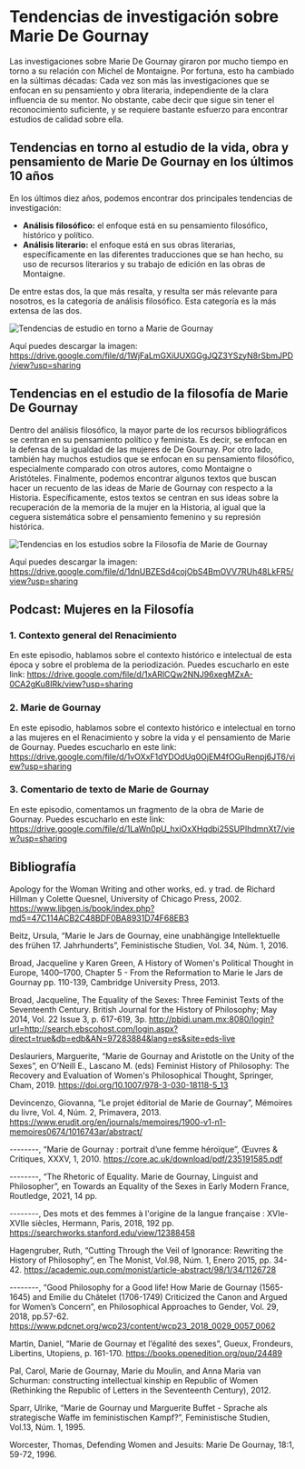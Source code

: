 # Tendencias de investigación sobre Marie De Gournay

Las investigaciones sobre Marie De Gournay giraron por mucho tiempo en torno a su relación con Michel de Montaigne. 
Por fortuna, esto ha cambiado en la súltimas décadas: Cada vez son más las investigaciones que se enfocan en su pensamiento y obra literaria, independiente de la clara influencia de su mentor. 
No obstante, cabe decir que sigue sin tener el reconocimiento suficiente, y se requiere bastante esfuerzo para encontrar estudios de calidad sobre ella.

## Tendencias en torno al estudio de la vida, obra y pensamiento de Marie De Gournay en los últimos 10 años
En los últimos diez años, podemos encontrar dos principales tendencias de investigación:
- **Análisis filosófico:** el enfoque está en su pensamiento filosófico, histórico y político.
- **Análisis literario:** el enfoque está en sus obras literarias, específicamente en las diferentes traducciones que se han hecho, su uso de recursos literarios y su trabajo de edición en las obras de Montaigne.

De entre estas dos, la que más resalta, y resulta ser más relevante para nosotros, es la categoría de análisis filosófico.
Esta categoría es la más extensa de las dos.

![Tendencias de estudio en torno a Marie de Gournay](https://user-images.githubusercontent.com/84293360/120122825-e8bb0280-c170-11eb-9abc-4b04ce4741d8.png)

Aquí puedes descargar la imagen: https://drive.google.com/file/d/1WjFaLmGXiUUXGGgJQZ3YSzyN8rSbmJPD/view?usp=sharing 

## Tendencias en el estudio de la filosofía de Marie De Gournay
Dentro del análisis filosófico, la mayor parte de los recursos bibliográficos se centran en su pensamiento político y feminista. 
Es decir, se enfocan en la defensa de la igualdad de las mujeres de De Gournay. 
Por otro lado, también hay muchos estudios que se enfocan en su pensamiento filosófico, especialmente comparado con otros autores, como Montaigne o Aristóteles.
Finalmente, podemos encontrar algunos textos que buscan hacer un recuento de las ideas de Marie de Gournay con respecto a la Historia. 
Específicamente, estos textos se centran en sus ideas sobre la recuperación de la memoria de la mujer en la Historia, al igual que la ceguera sistemática sobre el pensamiento femenino y su represión histórica.

![Tendencias en los estudios sobre la Filosofía de Marie de Gournay](https://user-images.githubusercontent.com/84293360/120122823-e8226c00-c170-11eb-958a-acb9b1a48955.png)

Aquí puedes descargar la imagen: https://drive.google.com/file/d/1dnUBZESd4cojObS4BmOVV7RUh48LkFR5/view?usp=sharing

## Podcast: Mujeres en la Filosofía

### 1. Contexto general del Renacimiento

En este episodio, hablamos sobre el contexto histórico e intelectual de esta época y sobre el problema de la periodización. Puedes escucharlo en este link: https://drive.google.com/file/d/1xARlCQw2NNJ96xegMZxA-0CA2gKu8IRk/view?usp=sharing

### 2. Marie de Gournay

En este episodio, hablamos sobre el contexto histórico e intelectual en torno a las mujeres en el Renacimiento y sobre la vida y el pensamiento de Marie de Gournay. Puedes escucharlo en este link:  https://drive.google.com/file/d/1vOXxF1dYDOdUq0OjEM4fOGuRenpj6JT6/view?usp=sharing

### 3. Comentario de texto de Marie de Gournay

En este episodio, comentamos un fragmento de la obra de Marie de Gournay. Puedes escucharlo en este link: https://drive.google.com/file/d/1LaWn0pU_hxiOxXHqdbi25SUPIhdmnXt7/view?usp=sharing

## Bibliografía
Apology for the Woman Writing and other works, ed. y trad. de Richard Hillman y Colette Quesnel, University of Chicago Press, 2002. https://www.libgen.is/book/index.php?md5=47C114ACB2C48BDF0BA8931D74F68EB3

Beitz, Ursula, “Marie le Jars de Gournay, eine unabhängige Intellektuelle des frühen 17. Jahrhunderts”, Feministische Studien, Vol. 34, Núm. 1, 2016.

Broad, Jacqueline y Karen Green, A History of Women's Political Thought in Europe, 1400–1700, Chapter 5 - From the Reformation to Marie le Jars de Gournay pp. 110-139, Cambridge University Press, 2013.

Broad, Jacqueline, The Equality of the Sexes: Three Feminist Texts of the Seventeenth Century. British Journal for the History of Philosophy; May 2014, Vol. 22 Issue 3, p. 617-619, 3p. http://pbidi.unam.mx:8080/login?url=http://search.ebscohost.com/login.aspx?direct=true&db=edb&AN=97283884&lang=es&site=eds-live

Deslauriers, Marguerite, “Marie de Gournay and Aristotle on the Unity of the Sexes”, en O’Neill E., Lascano M. (eds) Feminist History of Philosophy: The Recovery and Evaluation of Women's Philosophical Thought, Springer, Cham, 2019. https://doi.org/10.1007/978-3-030-18118-5_13

Devincenzo, Giovanna, “Le projet éditorial de Marie de Gournay”, Mémoires du livre, Vol. 4, Núm. 2, Primavera, 2013. https://www.erudit.org/en/journals/memoires/1900-v1-n1-memoires0674/1016743ar/abstract/

--------, “Marie de Gournay : portrait d’une femme héroïque”, Œuvres & Critiques, XXXV, 1, 2010. https://core.ac.uk/download/pdf/235191585.pdf

--------, “The Rhetoric of Equality. Marie de Gournay, Linguist and Philosopher”, en Towards an Equality of the Sexes in Early Modern France, Routledge, 2021, 14 pp.

--------, Des mots et des femmes à l'origine de la langue française : XVIe-XVIIe siècles, Hermann, Paris, 2018, 192 pp. https://searchworks.stanford.edu/view/12388458

Hagengruber, Ruth, “Cutting Through the Veil of Ignorance: Rewriting the History of Philosophy”, en The Monist, Vol.98, Núm. 1, Enero 2015, pp. 34-42. https://academic.oup.com/monist/article-abstract/98/1/34/1126728

--------, “Good Philosophy for a Good life! How Marie de Gournay (1565-1645) and Emilie du Châtelet (1706-1749) Criticized the Canon and Argued for Women’s Concern”, en Philosophical Approaches to Gender, Vol. 29, 2018, pp.57-62. https://www.pdcnet.org/wcp23/content/wcp23_2018_0029_0057_0062

Martin, Daniel, “Marie de Gournay et l’égalité des sexes”, Gueux, Frondeurs, Libertins, Utopiens, p. 161-170. https://books.openedition.org/pup/24489

Pal, Carol, Marie de Gournay, Marie du Moulin, and Anna Maria van Schurman: constructing intellectual kinship en Republic of Women (Rethinking the Republic of Letters in the Seventeenth Century), 2012.

Sparr, Ulrike, “Marie de Gournay und Marguerite Buffet - Sprache als strategische Waffe im feministischen Kampf?”, Feministische Studien, Vol.13, Núm. 1, 1995.

Worcester, Thomas, Defending Women and Jesuits: Marie De Gournay, 18:1, 59-72, 1996.

